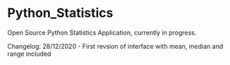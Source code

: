 # Python_Statistics
Open Source Python Statistics Application, currently in progress.

Changelog:
  28/12/2020 - First revsion of interface with mean, median and range included

